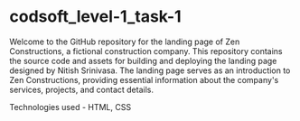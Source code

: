 # codsoft_level-1_task-1

Welcome to the GitHub repository for the landing page of Zen Constructions, a fictional construction company. This repository contains the source code and assets for building and deploying the landing page designed by Nitish Srinivasa. The landing page serves as an introduction to Zen Constructions, providing essential information about the company's services, projects, and contact details.

Technologies used - HTML, CSS
